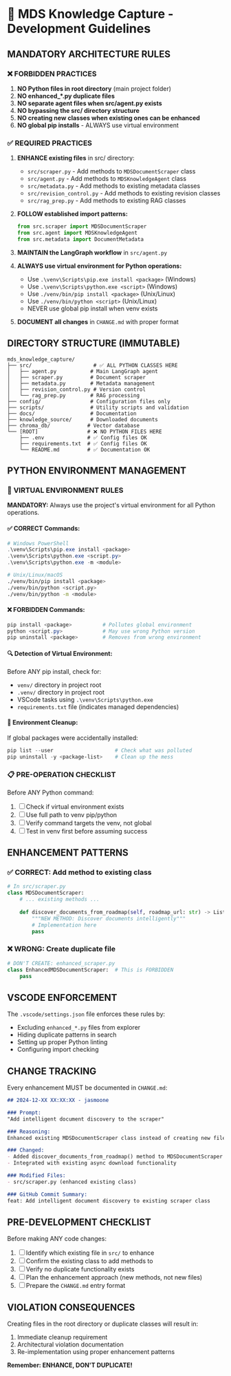 # 🚨 MDS Knowledge Capture - Development Guidelines

## **MANDATORY ARCHITECTURE RULES**

### ❌ **FORBIDDEN PRACTICES**
1. **NO Python files in root directory** (main project folder)
2. **NO enhanced_*.py duplicate files**  
3. **NO separate agent files when src/agent.py exists**
4. **NO bypassing the src/ directory structure**
5. **NO creating new classes when existing ones can be enhanced**
6. **NO global pip installs** - ALWAYS use virtual environment

### ✅ **REQUIRED PRACTICES**
1. **ENHANCE existing files** in src/ directory:
   - `src/scraper.py` - Add methods to `MDSDocumentScraper` class
   - `src/agent.py` - Add methods to `MDSKnowledgeAgent` class  
   - `src/metadata.py` - Add methods to existing metadata classes
   - `src/revision_control.py` - Add methods to existing revision classes
   - `src/rag_prep.py` - Add methods to existing RAG classes

2. **FOLLOW established import patterns:**
   ```python
   from src.scraper import MDSDocumentScraper
   from src.agent import MDSKnowledgeAgent
   from src.metadata import DocumentMetadata
   ```

3. **MAINTAIN the LangGraph workflow** in `src/agent.py`

4. **ALWAYS use virtual environment for Python operations:**
   - Use `.\venv\Scripts\pip.exe install <package>` (Windows)
   - Use `.\venv\Scripts\python.exe <script>` (Windows)
   - Use `./venv/bin/pip install <package>` (Unix/Linux)
   - Use `./venv/bin/python <script>` (Unix/Linux)
   - NEVER use global pip install when venv exists

5. **DOCUMENT all changes** in `CHANGE.md` with proper format

## **DIRECTORY STRUCTURE (IMMUTABLE)**

```
mds_knowledge_capture/
├── src/                    # ✅ ALL PYTHON CLASSES HERE
│   ├── agent.py           # Main LangGraph agent
│   ├── scraper.py         # Document scraper  
│   ├── metadata.py        # Metadata management
│   ├── revision_control.py # Version control
│   └── rag_prep.py        # RAG processing
├── config/                # Configuration files only
├── scripts/               # Utility scripts and validation  
├── docs/                  # Documentation
├── knowledge_source/      # Downloaded documents
├── chroma_db/            # Vector database
└── [ROOT]                # ❌ NO PYTHON FILES HERE
    ├── .env              # ✅ Config files OK
    ├── requirements.txt  # ✅ Config files OK
    └── README.md         # ✅ Documentation OK
```

## **PYTHON ENVIRONMENT MANAGEMENT**

### 🐍 **VIRTUAL ENVIRONMENT RULES**

**MANDATORY:** Always use the project's virtual environment for all Python operations.

#### ✅ **CORRECT Commands:**
```powershell
# Windows PowerShell
.\venv\Scripts\pip.exe install <package>
.\venv\Scripts\python.exe <script.py>
.\venv\Scripts\python.exe -m <module>
```

```bash
# Unix/Linux/macOS
./venv/bin/pip install <package>
./venv/bin/python <script.py>
./venv/bin/python -m <module>
```

#### ❌ **FORBIDDEN Commands:**
```powershell
pip install <package>          # Pollutes global environment
python <script.py>             # May use wrong Python version
pip uninstall <package>        # Removes from wrong environment
```

#### 🔍 **Detection of Virtual Environment:**
Before ANY pip install, check for:
- `venv/` directory in project root
- `.venv/` directory in project root  
- VSCode tasks using `.\venv\Scripts\python.exe`
- `requirements.txt` file (indicates managed dependencies)

#### 🧹 **Environment Cleanup:**
If global packages were accidentally installed:
```powershell
pip list --user                    # Check what was polluted
pip uninstall -y <package-list>    # Clean up the mess
```

### 📋 **PRE-OPERATION CHECKLIST**
Before ANY Python command:
1. ☐ Check if virtual environment exists
2. ☐ Use full path to venv pip/python
3. ☐ Verify command targets the venv, not global
4. ☐ Test in venv first before assuming success

## **ENHANCEMENT PATTERNS**

### ✅ **CORRECT: Add method to existing class**
```python
# In src/scraper.py
class MDSDocumentScraper:
    # ... existing methods ...
    
    def discover_documents_from_roadmap(self, roadmap_url: str) -> List[Dict]:
        """NEW METHOD: Discover documents intelligently"""
        # Implementation here
        pass
```

### ❌ **WRONG: Create duplicate file**
```python
# DON'T CREATE: enhanced_scraper.py
class EnhancedMDSDocumentScraper:  # This is FORBIDDEN
    pass
```

## **VSCODE ENFORCEMENT**

The `.vscode/settings.json` file enforces these rules by:
- Excluding `enhanced_*.py` files from explorer
- Hiding duplicate patterns in search
- Setting up proper Python linting
- Configuring import checking

## **CHANGE TRACKING**

Every enhancement MUST be documented in `CHANGE.md`:

```markdown
## 2024-12-XX XX:XX:XX - jasmoone

### Prompt:
"Add intelligent document discovery to the scraper"

### Reasoning:
Enhanced existing MDSDocumentScraper class instead of creating new file

### Changed:
- Added discover_documents_from_roadmap() method to MDSDocumentScraper
- Integrated with existing async download functionality

### Modified Files:
- src/scraper.py (enhanced existing class)

### GitHub Commit Summary:
feat: Add intelligent document discovery to existing scraper class
```

## **PRE-DEVELOPMENT CHECKLIST**

Before making ANY code changes:

1. ☐ Identify which existing file in `src/` to enhance
2. ☐ Confirm the existing class to add methods to
3. ☐ Verify no duplicate functionality exists
4. ☐ Plan the enhancement approach (new methods, not new files)
5. ☐ Prepare the `CHANGE.md` entry format

## **VIOLATION CONSEQUENCES**

Creating files in the root directory or duplicate classes will result in:
1. Immediate cleanup requirement
2. Architectural violation documentation
3. Re-implementation using proper enhancement patterns

**Remember: ENHANCE, DON'T DUPLICATE!**